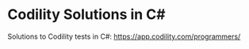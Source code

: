 # Codility Solutions in C#

Solutions to Codility tests in C#: https://app.codility.com/programmers/



